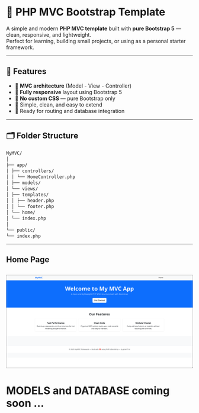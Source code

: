 # 🧩 PHP MVC Bootstrap Template

A simple and modern **PHP MVC template** built with **pure Bootstrap 5** — clean, responsive, and lightweight.  
Perfect for learning, building small projects, or using as a personal starter framework.

---

## 🚀 Features

- 🔹 **MVC architecture** (Model - View - Controller)
- 🔹 **Fully responsive** layout using Bootstrap 5
- 🔹 **No custom CSS** — pure Bootstrap only
- 🔹 Simple, clean, and easy to extend
- 🔹 Ready for routing and database integration

---

## 🗂️ Folder Structure

```text
MyMVC/
│
├── app/
│ ├── controllers/
│ │ └── HomeController.php
│ ├── models/
│ └── views/
│ ├── templates/
│ │ ├── header.php
│ │ └── footer.php
│ └── home/
│ └── index.php
│
└── public/
└── index.php
```

---

## Home Page
![Preview](assets/home.png)
---

# MODELS and DATABASE coming soon ...
